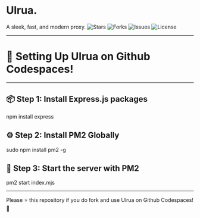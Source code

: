 # Ulrua. 
A sleek, fast, and modern proxy.
![Stars](https://img.shields.io/github/stars/username/repo?style=social)
![Forks](https://img.shields.io/github/forks/username/repo?style=social)
![Issues](https://img.shields.io/github/issues/username/repo)
![License](https://img.shields.io/github/license/username/repo)

---

# 🚀 Setting Up Ulrua on Github Codespaces!

---

## 📦 Step 1: Install Express.js packages
npm install express

## ⚙️ Step 2: Install PM2 Globally
sudo npm install pm2 -g

## 🚦 Step 3: Start the server with PM2 
pm2 start index.mjs

---

Please ⭐ this repository if you do fork and use Ulrua on Github Codespaces! 🚀



